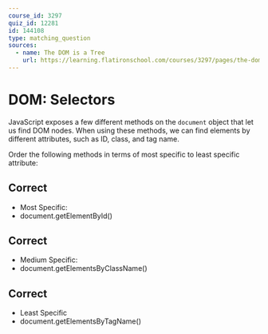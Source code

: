 ```yaml
---
course_id: 3297
quiz_id: 12281
id: 144108
type: matching_question
sources:
  - name: The DOM is a Tree
    url: https://learning.flatironschool.com/courses/3297/pages/the-dom-is-a-tree?module_item_id=143596
---
```


# DOM: Selectors

JavaScript exposes a few different methods on the `document` object that let us
find DOM nodes. When using these methods, we can find elements by different
attributes, such as ID, class, and tag name.

Order the following methods in terms of most specific to least specific
attribute:

## Correct

- Most Specific:
- document.getElementById()

## Correct

- Medium Specific:
- document.getElementsByClassName()

## Correct

- Least Specific
- document.getElementsByTagName()
